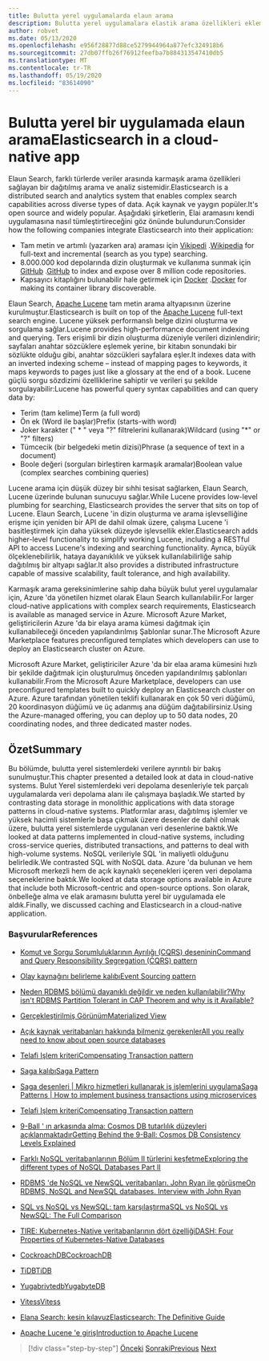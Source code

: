 ```yaml
---
title: Bulutta yerel uygulamalarda elaun arama
description: Bulutta yerel uygulamalara elastik arama özellikleri ekleme hakkında bilgi edinin.
author: robvet
ms.date: 05/13/2020
ms.openlocfilehash: e956f28877d88ce5279944964a877efc324918b6
ms.sourcegitcommit: 27db07ffb26f76912feefba7b884313547410db5
ms.translationtype: MT
ms.contentlocale: tr-TR
ms.lasthandoff: 05/19/2020
ms.locfileid: "83614090"
---
```

# <a name="elasticsearch-in-a-cloud-native-app"></a><span data-ttu-id="58e55-103">Bulutta yerel bir uygulamada elaun arama</span><span class="sxs-lookup"><span data-stu-id="58e55-103">Elasticsearch in a cloud-native app</span></span>

<span data-ttu-id="58e55-104">Elaun Search, farklı türlerde veriler arasında karmaşık arama özellikleri sağlayan bir dağıtılmış arama ve analiz sistemidir.</span><span class="sxs-lookup"><span data-stu-id="58e55-104">Elasticsearch is a distributed search and analytics system that enables complex search capabilities across diverse types of data.</span></span> <span data-ttu-id="58e55-105">Açık kaynak ve yaygın popüler.</span><span class="sxs-lookup"><span data-stu-id="58e55-105">It's open source and widely popular.</span></span> <span data-ttu-id="58e55-106">Aşağıdaki şirketlerin, Elai aramasını kendi uygulamasına nasıl tümleştirtireceğini göz önünde bulundurun:</span><span class="sxs-lookup"><span data-stu-id="58e55-106">Consider how the following companies integrate Elasticsearch into their application:</span></span>

- <span data-ttu-id="58e55-107">Tam metin ve artımlı (yazarken ara) araması için [Vikipedi](https://blog.wikimedia.org/2014/01/06/wikimedia-moving-to-elasticsearch/) .</span><span class="sxs-lookup"><span data-stu-id="58e55-107">[Wikipedia](https://blog.wikimedia.org/2014/01/06/wikimedia-moving-to-elasticsearch/) for full-text and incremental (search as you type) searching.</span></span>
- <span data-ttu-id="58e55-108">8.000.000 kod depolarında dizin oluşturmak ve kullanıma sunmak için [GitHub](https://www.elastic.co/customers/github) .</span><span class="sxs-lookup"><span data-stu-id="58e55-108">[GitHub](https://www.elastic.co/customers/github) to index and expose over 8 million code repositories.</span></span>  
- <span data-ttu-id="58e55-109">Kapsayıcı kitaplığını bulunabilir hale getirmek için [Docker](https://www.elastic.co/customers/docker) .</span><span class="sxs-lookup"><span data-stu-id="58e55-109">[Docker](https://www.elastic.co/customers/docker) for making its container library discoverable.</span></span>

<span data-ttu-id="58e55-110">Elaun Search, [Apache Lucene](https://lucene.apache.org/core/) tam metin arama altyapısının üzerine kurulmuştur.</span><span class="sxs-lookup"><span data-stu-id="58e55-110">Elasticsearch is built on top of the [Apache Lucene](https://lucene.apache.org/core/) full-text search engine.</span></span> <span data-ttu-id="58e55-111">Lucene yüksek performanslı belge dizini oluşturma ve sorgulama sağlar.</span><span class="sxs-lookup"><span data-stu-id="58e55-111">Lucene provides high-performance document indexing and querying.</span></span> <span data-ttu-id="58e55-112">Ters erişimli bir dizin oluşturma düzeniyle verileri dizinlendirir; sayfaları anahtar sözcüklere eşlemek yerine, bir kitabın sonundaki bir sözlükte olduğu gibi, anahtar sözcükleri sayfalara eşler.</span><span class="sxs-lookup"><span data-stu-id="58e55-112">It indexes data with an inverted indexing scheme – instead of mapping pages to keywords, it maps keywords to pages just like a glossary at the end of a book.</span></span> <span data-ttu-id="58e55-113">Lucene güçlü sorgu sözdizimi özelliklerine sahiptir ve verileri şu şekilde sorgulayabilir:</span><span class="sxs-lookup"><span data-stu-id="58e55-113">Lucene has powerful query syntax capabilities and can query data by:</span></span>

- <span data-ttu-id="58e55-114">Terim (tam kelime)</span><span class="sxs-lookup"><span data-stu-id="58e55-114">Term (a full word)</span></span>
- <span data-ttu-id="58e55-115">Ön ek (Word ile başlar)</span><span class="sxs-lookup"><span data-stu-id="58e55-115">Prefix (starts-with word)</span></span>
- <span data-ttu-id="58e55-116">Joker karakter (" \* " veya "?" filtrelerini kullanarak)</span><span class="sxs-lookup"><span data-stu-id="58e55-116">Wildcard (using "\*" or "?" filters)</span></span>
- <span data-ttu-id="58e55-117">Tümcecik (bir belgedeki metin dizisi)</span><span class="sxs-lookup"><span data-stu-id="58e55-117">Phrase (a sequence of text in a document)</span></span>
- <span data-ttu-id="58e55-118">Boole değeri (sorguları birleştiren karmaşık aramalar)</span><span class="sxs-lookup"><span data-stu-id="58e55-118">Boolean value (complex searches combining queries)</span></span>

<span data-ttu-id="58e55-119">Lucene arama için düşük düzey bir sıhhi tesisat sağlarken, Elaun Search, Lucene üzerinde bulunan sunucuyu sağlar.</span><span class="sxs-lookup"><span data-stu-id="58e55-119">While Lucene provides low-level plumbing for searching, Elasticsearch provides the server that sits on top of Lucene.</span></span> <span data-ttu-id="58e55-120">Elaun Search, Lucene 'in dizin oluşturma ve arama işlevselliğine erişme için yeniden bir API de dahil olmak üzere, çalışma Lucene 'i basitleştirmek için daha yüksek düzeyde işlevsellik ekler.</span><span class="sxs-lookup"><span data-stu-id="58e55-120">Elasticsearch adds higher-level functionality to simplify working Lucene, including a RESTful API to access Lucene's indexing and searching functionality.</span></span> <span data-ttu-id="58e55-121">Ayrıca, büyük ölçeklenebilirlik, hataya dayanıklılık ve yüksek kullanılabilirliğe sahip dağıtılmış bir altyapı sağlar.</span><span class="sxs-lookup"><span data-stu-id="58e55-121">It also provides a distributed infrastructure capable of massive scalability, fault tolerance, and high availability.</span></span>

<span data-ttu-id="58e55-122">Karmaşık arama gereksinimlerine sahip daha büyük bulut yerel uygulamalar için, Azure 'da yönetilen hizmet olarak Elaun Search kullanılabilir.</span><span class="sxs-lookup"><span data-stu-id="58e55-122">For larger cloud-native applications with complex search requirements, Elasticsearch is available as managed service in Azure.</span></span> <span data-ttu-id="58e55-123">Microsoft Azure Market, geliştiricilerin Azure 'da bir elaya arama kümesi dağıtmak için kullanabileceği önceden yapılandırılmış Şablonlar sunar.</span><span class="sxs-lookup"><span data-stu-id="58e55-123">The Microsoft Azure Marketplace features preconfigured templates which developers can use to deploy an Elasticsearch cluster on Azure.</span></span>

<span data-ttu-id="58e55-124">Microsoft Azure Market, geliştiriciler Azure 'da bir elaa arama kümesini hızlı bir şekilde dağıtmak için oluşturulmuş önceden yapılandırılmış şablonları kullanabilir.</span><span class="sxs-lookup"><span data-stu-id="58e55-124">From the Microsoft Azure Marketplace, developers can use preconfigured templates built to quickly deploy an Elasticsearch cluster on Azure.</span></span> <span data-ttu-id="58e55-125">Azure tarafından yönetilen teklifi kullanarak en çok 50 veri düğümü, 20 koordinasyon düğümü ve üç adanmış ana düğüm dağıtabilirsiniz.</span><span class="sxs-lookup"><span data-stu-id="58e55-125">Using the Azure-managed offering, you can deploy up to 50 data nodes, 20 coordinating nodes, and three dedicated master nodes.</span></span>

## <a name="summary"></a><span data-ttu-id="58e55-126">Özet</span><span class="sxs-lookup"><span data-stu-id="58e55-126">Summary</span></span>

<span data-ttu-id="58e55-127">Bu bölümde, bulutta yerel sistemlerdeki verilere ayrıntılı bir bakış sunulmuştur.</span><span class="sxs-lookup"><span data-stu-id="58e55-127">This chapter presented a detailed look at data in cloud-native systems.</span></span> <span data-ttu-id="58e55-128">Bulut Yerel sistemlerdeki veri depolama desenleriyle tek parçalı uygulamalarda veri depolama alanı ile çalışmaya başladık.</span><span class="sxs-lookup"><span data-stu-id="58e55-128">We started by contrasting data storage in monolithic applications with data storage patterns in cloud-native systems.</span></span> <span data-ttu-id="58e55-129">Platformlar arası, dağıtılmış işlemler ve yüksek hacimli sistemlerle başa çıkmak üzere desenler de dahil olmak üzere, bulutta yerel sistemlerde uygulanan veri desenlerine baktık.</span><span class="sxs-lookup"><span data-stu-id="58e55-129">We looked at data patterns implemented in cloud-native systems, including cross-service queries, distributed transactions, and patterns to deal with high-volume systems.</span></span> <span data-ttu-id="58e55-130">NoSQL verileriyle SQL 'in maliyetli olduğunu belirledik.</span><span class="sxs-lookup"><span data-stu-id="58e55-130">We contrasted SQL with NoSQL data.</span></span> <span data-ttu-id="58e55-131">Azure 'da bulunan ve hem Microsoft merkezli hem de açık kaynaklı seçenekleri içeren veri depolama seçeneklerine baktık.</span><span class="sxs-lookup"><span data-stu-id="58e55-131">We looked at data storage options available in Azure that include both Microsoft-centric and open-source options.</span></span> <span data-ttu-id="58e55-132">Son olarak, önbelleğe alma ve elak aramasını bulutta yerel bir uygulamada ele aldık.</span><span class="sxs-lookup"><span data-stu-id="58e55-132">Finally, we discussed caching and Elasticsearch in a cloud-native application.</span></span>

### <a name="references"></a><span data-ttu-id="58e55-133">Başvurular</span><span class="sxs-lookup"><span data-stu-id="58e55-133">References</span></span>

- [<span data-ttu-id="58e55-134">Komut ve Sorgu Sorumluluklarının Ayrılığı (CQRS) deseninin</span><span class="sxs-lookup"><span data-stu-id="58e55-134">Command and Query Responsibility Segregation (CQRS) pattern</span></span>](https://docs.microsoft.com/azure/architecture/patterns/cqrs)

- [<span data-ttu-id="58e55-135">Olay kaynağını belirleme kalıbı</span><span class="sxs-lookup"><span data-stu-id="58e55-135">Event Sourcing pattern</span></span>](https://docs.microsoft.com/azure/architecture/patterns/event-sourcing)

- [<span data-ttu-id="58e55-136">Neden RDBMS bölümü dayanıklı değildir ve neden kullanılabilir?</span><span class="sxs-lookup"><span data-stu-id="58e55-136">Why isn't RDBMS Partition Tolerant in CAP Theorem and why is it Available?</span></span>](https://stackoverflow.com/questions/36404765/why-isnt-rdbms-partition-tolerant-in-cap-theorem-and-why-is-it-available)

- [<span data-ttu-id="58e55-137">Gerçekleştirilmiş Görünüm</span><span class="sxs-lookup"><span data-stu-id="58e55-137">Materialized View</span></span>](https://docs.microsoft.com/azure/architecture/patterns/materialized-view)

- [<span data-ttu-id="58e55-138">Açık kaynak veritabanları hakkında bilmeniz gerekenler</span><span class="sxs-lookup"><span data-stu-id="58e55-138">All you really need to know about open source databases</span></span>](https://www.ibm.com/blogs/systems/all-you-really-need-to-know-about-open-source-databases/)

- [<span data-ttu-id="58e55-139">Telafi Işlem kriteri</span><span class="sxs-lookup"><span data-stu-id="58e55-139">Compensating Transaction pattern</span></span>](https://docs.microsoft.com/azure/architecture/patterns/compensating-transaction)

- [<span data-ttu-id="58e55-140">Saga kalıbı</span><span class="sxs-lookup"><span data-stu-id="58e55-140">Saga Pattern</span></span>](https://microservices.io/patterns/data/saga.html)

- [<span data-ttu-id="58e55-141">Saga desenleri | Mikro hizmetleri kullanarak iş işlemlerini uygulama</span><span class="sxs-lookup"><span data-stu-id="58e55-141">Saga Patterns | How to implement business transactions using microservices</span></span>](https://blog.couchbase.com/saga-pattern-implement-business-transactions-using-microservices-part/)

- [<span data-ttu-id="58e55-142">Telafi Işlem kriteri</span><span class="sxs-lookup"><span data-stu-id="58e55-142">Compensating Transaction pattern</span></span>](https://docs.microsoft.com/azure/architecture/patterns/compensating-transaction)

- [<span data-ttu-id="58e55-143">9-Ball ' ın arkasında alma: Cosmos DB tutarlılık düzeyleri açıklanmaktadır</span><span class="sxs-lookup"><span data-stu-id="58e55-143">Getting Behind the 9-Ball: Cosmos DB Consistency Levels Explained</span></span>](https://blog.jeremylikness.com/blog/2018-03-23_getting-behind-the-9ball-cosmosdb-consistency-levels/)

- [<span data-ttu-id="58e55-144">Farklı NoSQL veritabanlarının Bölüm II türlerini keşfetme</span><span class="sxs-lookup"><span data-stu-id="58e55-144">Exploring the different types of NoSQL Databases Part II</span></span>](https://www.3pillarglobal.com/insights/exploring-the-different-types-of-nosql-databases)

- [<span data-ttu-id="58e55-145">RDBMS 'de NoSQL ve NewSQL veritabanları. John Ryan ile görüşme</span><span class="sxs-lookup"><span data-stu-id="58e55-145">On RDBMS, NoSQL and NewSQL databases. Interview with John Ryan</span></span>](http://www.odbms.org/blog/2018/03/on-rdbms-nosql-and-newsql-databases-interview-with-john-ryan/)
  
- [<span data-ttu-id="58e55-146">SQL vs NoSQL vs NewSQL: tam karşılaştırma</span><span class="sxs-lookup"><span data-stu-id="58e55-146">SQL vs NoSQL vs NewSQL: The Full Comparison</span></span>](https://www.xenonstack.com/blog/sql-vs-nosql-vs-newsql/)

- [<span data-ttu-id="58e55-147">TIRE: Kubernetes-Native veritabanlarının dört özelliği</span><span class="sxs-lookup"><span data-stu-id="58e55-147">DASH: Four Properties of Kubernetes-Native Databases</span></span>](https://thenewstack.io/dash-four-properties-of-kubernetes-native-databases/)

- [<span data-ttu-id="58e55-148">CockroachDB</span><span class="sxs-lookup"><span data-stu-id="58e55-148">CockroachDB</span></span>](https://www.cockroachlabs.com/)

- [<span data-ttu-id="58e55-149">TiDB</span><span class="sxs-lookup"><span data-stu-id="58e55-149">TiDB</span></span>](https://pingcap.com/en/)

- [<span data-ttu-id="58e55-150">Yugabrivtedb</span><span class="sxs-lookup"><span data-stu-id="58e55-150">YugabyteDB</span></span>](https://www.yugabyte.com/)

- [<span data-ttu-id="58e55-151">Vitess</span><span class="sxs-lookup"><span data-stu-id="58e55-151">Vitess</span></span>](https://vitess.io/)

- [<span data-ttu-id="58e55-152">Elana Search: kesin kılavuz</span><span class="sxs-lookup"><span data-stu-id="58e55-152">Elasticsearch: The Definitive Guide</span></span>](http://shop.oreilly.com/product/0636920028505.do)
  
- [<span data-ttu-id="58e55-153">Apache Lucene 'e giriş</span><span class="sxs-lookup"><span data-stu-id="58e55-153">Introduction to Apache Lucene</span></span>](https://www.baeldung.com/lucene)

>[!div class="step-by-step"]
><span data-ttu-id="58e55-154">[Önceki](azure-caching.md) 
> [Sonraki](resiliency.md)</span><span class="sxs-lookup"><span data-stu-id="58e55-154">[Previous](azure-caching.md)
[Next](resiliency.md)</span></span> <!-- Next Chapter -->
